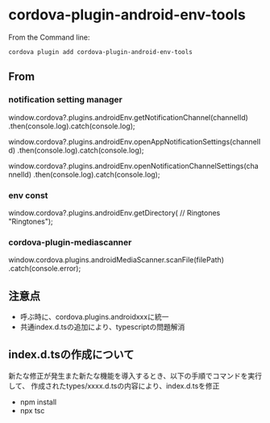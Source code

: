 <!---
   The MIT License (MIT)

Copyright (c) 2015 Bruno Grossi

Permission is hereby granted, free of charge, to any person obtaining a copy
of this software and associated documentation files (the "Software"), to deal
in the Software without restriction, including without limitation the rights
to use, copy, modify, merge, publish, distribute, sublicense, and/or sell
copies of the Software, and to permit persons to whom the Software is
furnished to do so, subject to the following conditions:

The above copyright notice and this permission notice shall be included in all
copies or substantial portions of the Software.

THE SOFTWARE IS PROVIDED "AS IS", WITHOUT WARRANTY OF ANY KIND, EXPRESS OR
IMPLIED, INCLUDING BUT NOT LIMITED TO THE WARRANTIES OF MERCHANTABILITY,
FITNESS FOR A PARTICULAR PURPOSE AND NONINFRINGEMENT. IN NO EVENT SHALL THE
AUTHORS OR COPYRIGHT HOLDERS BE LIABLE FOR ANY CLAIM, DAMAGES OR OTHER
LIABILITY, WHETHER IN AN ACTION OF CONTRACT, TORT OR OTHERWISE, ARISING FROM,
OUT OF OR IN CONNECTION WITH THE SOFTWARE OR THE USE OR OTHER DEALINGS IN THE
SOFTWARE.
-->

# cordova-plugin-android-env-tools

From the Command line:

    cordova plugin add cordova-plugin-android-env-tools


## From 

### notification setting manager
window.cordova?.plugins.androidEnv.getNotificationChannel(channelId)
.then(console.log).catch(console.log);

window.cordova?.plugins.androidEnv.openAppNotificationSettings(channelId)
.then(console.log).catch(console.log);

window.cordova?.plugins.androidEnv.openNotificationChannelSettings(channelId)
.then(console.log).catch(console.log);


### env const 
window.cordova?.plugins.androidEnv.getDirectory(
        // Ringtones
        "Ringtones");

### cordova-plugin-mediascanner
window.cordova.plugins.androidMediaScanner.scanFile(filePath)
.catch(console.error);



## 注意点
 - 呼ぶ時に、cordova.plugins.androidxxxに統一
 - 共通index.d.tsの追加により、typescriptの問題解消

## index.d.tsの作成について　　

新たな修正が発生また新たな機能を導入するとき、以下の手順でコマンドを実行して、
作成されたtypes/xxxx.d.tsの内容により、index.d.tsを修正

 - npm install 
 - npx tsc


